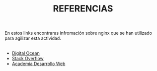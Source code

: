 <h1 align="center"> REFERENCIAS </h1>  
<BR>
<BR>
En estos links encontraras infromación sobre  nginx que se han utilizado para agilizar esta actividad.
<BR>
<BR>

- [Digital Ocean](https://www.digitalocean.com/community/tutorials/how-to-install-nginx-on-ubuntu-20-04-es)
- [Stack Overflow](https://es.stackoverflow.com/questions/tagged/nginx)
- [Academia Desarrollo Web](https://blog.academiadesarrolloweb.com/2023/11/05/como-instalar-el-servidor-web-nginx-en-alma-linux-vps-y-configurar-un-sitio-web/)
